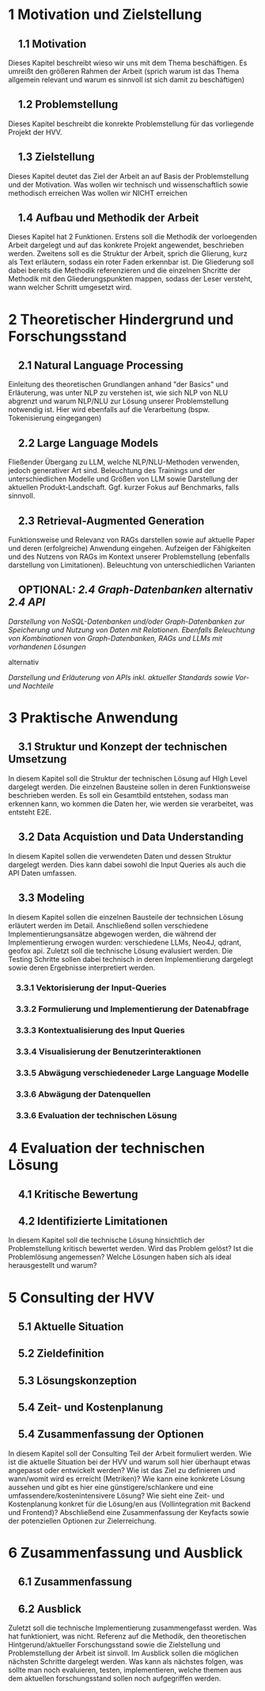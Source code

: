 # 1 Motivation und Zielstellung
	
 ## &nbsp;&nbsp;&nbsp; 1.1 Motivation 
 
  Dieses Kapitel beschreibt wieso wir uns mit dem Thema beschäftigen. Es umreißt den größeren Rahmen der Arbeit (sprich warum ist das Thema allgemein relevant und warum es sinnvoll ist sich damit zu beschäftigen)
 ## &nbsp;&nbsp;&nbsp; 1.2 Problemstellung

  Dieses Kapitel beschreibt die konrekte Problemstellung für das vorliegende Projekt der HVV.
 ## &nbsp;&nbsp;&nbsp; 1.3 Zielstellung
  
  Dieses Kapitel deutet das Ziel der Arbeit an auf Basis der Problemstellung und der Motivation.
  Was wollen wir technisch und wissenschaftlich sowie methodisch erreichen
  Was wollen wir NICHT erreichen
 ## &nbsp;&nbsp;&nbsp; 1.4 Aufbau und Methodik der Arbeit

  Dieses Kapitel hat 2 Funktionen. 
  Erstens soll die Methodik der vorloegenden Arbeit dargelegt und auf das konkrete Projekt angewendet, beschrieben werden.
  Zweitens soll es die Struktur der Arbeit, sprich die Glierung, kurz als Text erläutern, sodass ein roter Faden erkennbar ist.
  Die Gliederung soll dabei bereits die Methodik referenzieren und die einzelnen Shcritte der Methodik mit den Gliederungspunkten mappen, sodass der Leser versteht, wann welcher Schritt umgesetzt wird.
  
# 2 Theoretischer Hindergrund und Forschungsstand
  ## &nbsp;&nbsp;&nbsp; 2.1 Natural Language Processing 
  Einleitung des theoretischen Grundlangen anhand "der Basics" und Erläuterung, was unter NLP zu verstehen ist, wie sich NLP von NLU abgrenzt und warum NLP/NLU zur Lösung unserer Problemstellung notwendig ist. Hier wird ebenfalls auf die Verarbeitung (bspw. Tokenisierung eingegangen)
  ## &nbsp;&nbsp;&nbsp; 2.2 Large Language Models
  Fließender Übergang zu LLM, welche NLP/NLU-Methoden verwenden, jedoch generativer Art sind. Beleuchtung des Trainings und der unterschiedlichen Modelle und Größen von LLM sowie Darstellung der aktuellen Produkt-Landschaft. Ggf. kurzer Fokus auf Benchmarks, falls sinnvoll.
  ## &nbsp;&nbsp;&nbsp; 2.3 Retrieval-Augmented Generation
  Funktionsweise und Relevanz von RAGs darstellen sowie auf aktuelle Paper und deren (erfolgreiche) Anwendung eingehen. Aufzeigen der Fähigkeiten und des Nutzens von RAGs im Kontext unserer Problemstellung (ebenfalls darstellung von Limitationen). Beleuchtung von unterschiedlichen Varianten
  ## &nbsp;&nbsp;&nbsp; OPTIONAL: *2.4 Graph-Datenbanken* alternativ *2.4 API*
  *Darstellung von NoSQL-Datenbanken und/oder Graph-Datenbanken zur Speicherung und Nutzung von Daten mit Relationen. Ebenfalls Beleuchtung von Kombinationen von Graph-Datenbanken, RAGs und LLMs mit vorhandenen Lösungen* 
  
  alternativ 
  
  *Darstellung und Erläuterung von APIs inkl. aktueller Standards sowie Vor- und Nachteile*

# 3 Praktische Anwendung

  ## &nbsp;&nbsp;&nbsp; 3.1 Struktur und Konzept der technischen Umsetzung

  In diesem Kapitel soll die Struktur der technischen Lösung auf HIgh Level dargelegt werden.
  Die einzelnen Bausteine sollen in deren Funktionsweise beschrieben werden.
  Es soll ein Gesamtbild entstehen, sodass man erkennen kann, wo kommen die Daten her, wie werden sie verarbeitet, was entsteht E2E.

  ## &nbsp;&nbsp;&nbsp; 3.2 Data Acquistion und Data Understanding

  In diesem Kapitel sollen die verwendeten Daten und dessen Struktur dargelegt werden. Dies kann dabei sowohl die Input Queries als auch die API Daten umfassen.

  ## &nbsp;&nbsp;&nbsp; 3.3 Modeling

  In diesem Kapitel sollen die einzelnen Bausteile der technsichen Lösung erläutert werden im Detail.
  Anschließend sollen verschiedene Implementierungsansätze abgewogen werden, die während der Implementierung erwogen wurden: verschiedene LLMs, Neo4J, qdrant, geofox api.
  Zuletzt soll die technische Lösung evalusiert werden. Die Testing Schritte sollen dabei technisch in deren Implementierung dargelegt sowie deren Ergebnisse interpretiert werden.
  
  ### &nbsp;&nbsp;&nbsp; 3.3.1 Vektorisierung der Input-Queries
  ### &nbsp;&nbsp;&nbsp; 3.3.2 Formulierung und Implementierung der Datenabfrage
  ### &nbsp;&nbsp;&nbsp; 3.3.3 Kontextualisierung des Input Queries
  ### &nbsp;&nbsp;&nbsp; 3.3.4 Visualisierung der Benutzerinteraktionen
  ### &nbsp;&nbsp;&nbsp; 3.3.5 Abwägung verschiedeneder Large Language Modelle
  ### &nbsp;&nbsp;&nbsp; 3.3.6 Abwägung der Datenquellen
  ### &nbsp;&nbsp;&nbsp; 3.3.6 Evaluation der technischen Lösung
  
# 4 Evaluation der technischen Lösung
  ## &nbsp;&nbsp;&nbsp; 4.1 Kritische Bewertung
  ## &nbsp;&nbsp;&nbsp; 4.2 Identifizierte Limitationen
 In diesem Kapitel soll die technische Lösung hinsichtlich der Problemstellung kritisch bewertet werden. Wird das Problem gelöst? Ist die Problemlösung angemessen? Welche Lösungen haben sich als ideal herausgestellt und warum?

# 5 Consulting der HVV
  ## &nbsp;&nbsp;&nbsp; 5.1 Aktuelle Situation
  ## &nbsp;&nbsp;&nbsp; 5.2 Zieldefinition
  ## &nbsp;&nbsp;&nbsp; 5.3 Lösungskonzeption
  ## &nbsp;&nbsp;&nbsp; 5.4 Zeit- und Kostenplanung
  ## &nbsp;&nbsp;&nbsp; 5.4 Zusammenfassung der Optionen
 In diesem Kapitel soll der Consulting Teil der Arbeit formuliert werden. Wie ist die aktuelle Situation bei der HVV und warum soll hier überhaupt etwas angepasst oder entwickelt werden? Wie ist das Ziel zu definieren und wann/womit wird es erreicht (Metriken)? Wie kann eine konkrete Lösung aussehen und gibt es hier eine günstigere/schlankere und eine umfassendere/kostenintensivere Lösung? Wie sieht eine Zeit- und Kostenplanung konkret für die Lösung/en aus (Vollintegration mit Backend und Frontend)? Abschließend eine Zusammenfassung der Keyfacts sowie der potenziellen Optionen zur Zielerreichung.

# 6 Zusammenfassung und Ausblick
  ## &nbsp;&nbsp;&nbsp; 6.1 Zusammenfassung
  ## &nbsp;&nbsp;&nbsp; 6.2 Ausblick

 Zuletzt soll die technische Implementierung zusammengefasst werden. Was hat funktioniert, was nicht. Referenz auf die Methodik, den theoretischen Hintgerund/aktueller Forschungsstand sowie die Zielstellung und Problemstellung der Arbeit ist sinvoll.
 Im Ausblick sollen die möglichen nächsten Schritte dargelegt werden. Was kann als nächstes folgen, was sollte man noch evaluieren, testen, implementieren, welche themen aus dem aktuellen forschungsstand sollen noch aufgegriffen werden.
